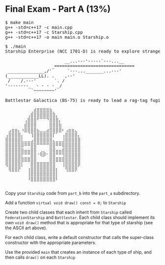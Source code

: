# Final Exam - Part A (13%)


<pre>$ make main
g++ -std=c++17 -c main.cpp
g++ -std=c++17 -c Starship.cpp
g++ -std=c++17 -o main main.o Starship.o
</pre>


<pre>$ ./main
Starship Enterprise (NCC 1701-D) is ready to explore strange new worlds.

                       __...---'-----`---...__    
                  _===============================
 ______________,/'      `---..._______...---'     
(____________LL). .    ,--'                       
 /    /.---'       `. /                           
'--------_  - - - - _/                            
          `~~~~~~~~'                               

Battlestar Galactica (BS-75) is ready to lead a rag-tag fugitive fleet.

⠀⠀⠀⠀⠀⠀⠀⠀⢀⣾⣿⣿⣿⣿⣷⡀⠀⠀⠀⠀⠀⠀⠀⠀
⠀⠀⠀⠀⠀⠀⠀⢠⣿⣿⣿⣿⣿⣿⣿⣿⡄⠀⠀⠀⠀⠀⠀⠀
⠀⠀⠀⠀⠀⠀⢠⣿⣿⣿⠋⠉⠉⠙⣿⣿⣿⡄⠀⠀⠀⠀⠀⠀
⠀⠀⠀⠀⠀⠀⣾⣿⣿⣿⠀⠀⠀⠀⣿⣿⣿⣷⠀⠀⠀⠀⠀⠀
⠀⣠⣶⣶⡄⠰⣿⣿⣿⣿⣦⣀⣀⣴⣿⣿⣿⣿⠆⢠⣶⣶⣄⠀
⢠⣿⣿⣿⣿⡄⠀⠈⢹⣿⣿⣿⣿⣿⣿⡏⠁⠀⢠⣿⣿⣿⣿⡄
⣿⣿⣿⣿⣿⣇⣀⣀⣠⣿⣿⣿⣿⣿⣿⣄⣀⣀⣸⣿⣿⣿⣿⣿
⣿⣿⣿⣿⣿⣿⠿⠿⣿⣿⠛⠛⠛⠛⣿⣿⠿⠿⣿⣿⣿⣿⣿⣿
⣿⣿⣿⣿⣿⣷⣤⣤⣿⣿⠀⢀⡀⠀⣿⣿⣤⣤⣾⣿⣿⣿⣿⣿
⣿⣿⣿⣿⣿⡟⠛⠛⣿⣿⠐⢿⡿⠂⣿⣿⠛⠛⢻⣿⣿⣿⣿⣿
⣿⣿⣿⣿⣿⣿⣿⣿⣿⣿⠀⠀⠀⠀⣿⣿⣿⣿⣿⣿⣿⣿⣿⣿
⢿⣿⣿⣿⣿⡇⠀⠀⣿⣿⣿⣿⣿⣿⣿⣿⠀⠀⢸⣿⣿⣿⣿⡿
⠀⢿⣿⣿⡟⠀⠀⢰⣿⣿⣿⣿⣿⣿⣿⣿⡆⠀⠀⢻⣿⣿⡿⠀
⠀⠀⠀⠀⠀⠀⠀⢸⣿⣿⣿⣿⣿⣿⣿⣿⡇⠀⠀⠀⠀⠀⠀⠀
⠀⠀⠀⠀⠀⠀⠀⠸⣿⣿⣿⣿⣿⣿⣿⣿⠇⠀⠀⠀⠀⠀⠀⠀

</pre>


Copy your `Starship` code from `part_b` into the `part_a` subdirectory.

Add a function `virtual void draw() const = 0;` to `Starship`

Create two child classes that each inherit from `Starship` called `FederationStarship` and `Battlestar`. Each child class should implement its own `void draw()` method that is appropriate for that type of starship (see the ASCII art above).

For each child class, write a default constructor that calls the super-class constructor with the appropriate parameters.

Use the provided `main` that creates an instance of each type of ship, and then calls `draw()` on each `Starship`



